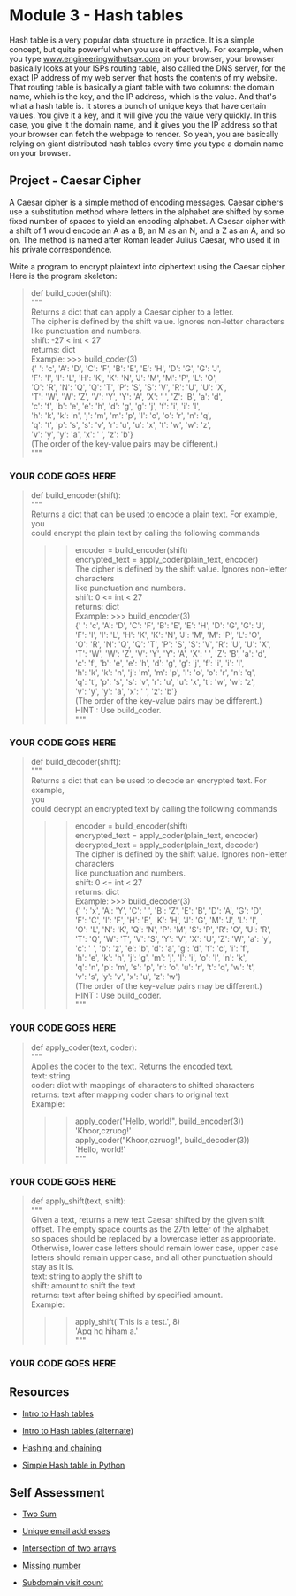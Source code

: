 # Module 3 - Hash tables

Hash table is a very popular data structure in practice. It is a simple concept, but quite powerful when you use it effectively. For example, when you type www.engineeringwithutsav.com on your browser, your browser basically looks at your ISPs routing table, also called the DNS server, for the exact IP address of my web server that hosts the contents of my website. That routing table is basically a giant table with two columns: the domain name, which is the key, and the IP address, which is the value. And that's what a hash table is. It stores a bunch of unique keys that have certain values. You give it a key, and it will give you the value very quickly. In this case, you give it the domain name, and it gives you the IP address so that your browser can fetch the webpage to render. So yeah, you are basically relying on giant distributed hash tables every time you type a domain name on your browser.

## Project - Caesar Cipher

A Caesar cipher is a simple method of encoding messages. Caesar ciphers use a substitution method where letters in the alphabet are shifted by some fixed number of spaces to yield an encoding alphabet. A Caesar cipher with a shift of 1 would encode an A as a B, an M as an N, and a Z as an A, and so on. The method is named after Roman leader Julius Caesar, who used it in his private correspondence.

Write a program to encrypt plaintext into ciphertext using the Caesar cipher. Here is the program skeleton:
> def build_coder(shift):<br>
 """ <br>
 Returns a dict that can apply a Caesar cipher to a letter. <br>
 The cipher is defined by the shift value. Ignores non-letter characters <br>
 like punctuation and numbers. <br>
 shift: -27 < int < 27 <br>
 returns: dict <br>
 Example: >>> build_coder(3) <br>
 {' ': 'c', 'A': 'D', 'C': 'F', 'B': 'E', 'E': 'H', 'D': 'G', 'G': 'J', <br>
 'F': 'I', 'I': 'L', 'H': 'K', 'K': 'N', 'J': 'M', 'M': 'P', 'L': 'O', <br>
 'O': 'R', 'N': 'Q', 'Q': 'T', 'P': 'S', 'S': 'V', 'R': 'U', 'U': 'X', <br>
 'T': 'W', 'W': 'Z', 'V': 'Y', 'Y': 'A', 'X': ' ', 'Z': 'B', 'a': 'd', <br>
 'c': 'f', 'b': 'e', 'e': 'h', 'd': 'g', 'g': 'j', 'f': 'i', 'i': 'l', <br>
 'h': 'k', 'k': 'n', 'j': 'm', 'm': 'p', 'l': 'o', 'o': 'r', 'n': 'q', <br>
 'q': 't', 'p': 's', 's': 'v', 'r': 'u', 'u': 'x', 't': 'w', 'w': 'z', <br>
 'v': 'y', 'y': 'a', 'x': ' ', 'z': 'b'} <br>
 (The order of the key-value pairs may be different.) <br>
 """ 
 ### YOUR CODE GOES HERE<br>

  
> def build_encoder(shift): <br>
 """ <br>
 Returns a dict that can be used to encode a plain text. For example, you <br>
 could encrypt the plain text by calling the following commands <br>
 >>>encoder = build_encoder(shift) <br>
 >>>encrypted_text = apply_coder(plain_text, encoder) <br>
 The cipher is defined by the shift value. Ignores non-letter characters <br>
 like punctuation and numbers. <br>
 shift: 0 <= int < 27 <br>
 returns: dict <br>
 Example: >>> build_encoder(3) <br>
 {' ': 'c', 'A': 'D', 'C': 'F', 'B': 'E', 'E': 'H', 'D': 'G', 'G': 'J', <br>
 'F': 'I', 'I': 'L', 'H': 'K', 'K': 'N', 'J': 'M', 'M': 'P', 'L': 'O', <br>
 'O': 'R', 'N': 'Q', 'Q': 'T', 'P': 'S', 'S': 'V', 'R': 'U', 'U': 'X', <br>
 'T': 'W', 'W': 'Z', 'V': 'Y', 'Y': 'A', 'X': ' ', 'Z': 'B', 'a': 'd', <br>
 'c': 'f', 'b': 'e', 'e': 'h', 'd': 'g', 'g': 'j', 'f': 'i', 'i': 'l', <br>
 'h': 'k', 'k': 'n', 'j': 'm', 'm': 'p', 'l': 'o', 'o': 'r', 'n': 'q', <br>
 'q': 't', 'p': 's', 's': 'v', 'r': 'u', 'u': 'x', 't': 'w', 'w': 'z', <br>
 'v': 'y', 'y': 'a', 'x': ' ', 'z': 'b'} <br>
 (The order of the key-value pairs may be different.) <br>
 HINT : Use build_coder. <br>
 """ <br>
 ### YOUR CODE GOES HERE<br>

  
> def build_decoder(shift): <br>
 """ <br>
 Returns a dict that can be used to decode an encrypted text. For example, <br>
you <br>
 could decrypt an encrypted text by calling the following commands <br>
 >>>encoder = build_encoder(shift) <br>
 >>>encrypted_text = apply_coder(plain_text, encoder) <br>
 >>>decrypted_text = apply_coder(plain_text, decoder) <br>
 The cipher is defined by the shift value. Ignores non-letter characters <br>
 like punctuation and numbers. <br>
 shift: 0 <= int < 27 <br>
 returns: dict <br>
 Example: >>> build_decoder(3) <br>
 {' ': 'x', 'A': 'Y', 'C': ' ', 'B': 'Z', 'E': 'B', 'D': 'A', 'G': 'D', <br>
 'F': 'C', 'I': 'F', 'H': 'E', 'K': 'H', 'J': 'G', 'M': 'J', 'L': 'I', <br>
 'O': 'L', 'N': 'K', 'Q': 'N', 'P': 'M', 'S': 'P', 'R': 'O', 'U': 'R', <br>
 'T': 'Q', 'W': 'T', 'V': 'S', 'Y': 'V', 'X': 'U', 'Z': 'W', 'a': 'y', <br>
 'c': ' ', 'b': 'z', 'e': 'b', 'd': 'a', 'g': 'd', 'f': 'c', 'i': 'f', <br>
 'h': 'e', 'k': 'h', 'j': 'g', 'm': 'j', 'l': 'i', 'o': 'l', 'n': 'k', <br>
 'q': 'n', 'p': 'm', 's': 'p', 'r': 'o', 'u': 'r', 't': 'q', 'w': 't', <br>
 'v': 's', 'y': 'v', 'x': 'u', 'z': 'w'} <br>
 (The order of the key-value pairs may be different.) <br>
 HINT : Use build_coder. <br>
 """ <br>
 ### YOUR CODE GOES HERE<br>

  
> def apply_coder(text, coder): <br>
 """ <br>
 Applies the coder to the text. Returns the encoded text. <br>
 text: string <br>
 coder: dict with mappings of characters to shifted characters <br>
 returns: text after mapping coder chars to original text <br>
 Example: <br>
 >>> apply_coder("Hello, world!", build_encoder(3)) <br>
 'Khoor,czruog!' <br>
 >>> apply_coder("Khoor,czruog!", build_decoder(3)) <br>
 'Hello, world!' <br>
 """ <br>
  ### YOUR CODE GOES HERE<br>

  
> def apply_shift(text, shift): <br>
 """ <br>
 Given a text, returns a new text Caesar shifted by the given shift <br>
 offset. The empty space counts as the 27th letter of the alphabet, <br>
 so spaces should be replaced by a lowercase letter as appropriate. <br>
 Otherwise, lower case letters should remain lower case, upper case <br>
 letters should remain upper case, and all other punctuation should <br>
 stay as it is. <br>
 text: string to apply the shift to <br>
 shift: amount to shift the text <br>
 returns: text after being shifted by specified amount. <br>
 Example: <br>
 >>> apply_shift('This is a test.', 8) <br>
 'Apq hq hiham a.' <br>
 """ <br>
 ### YOUR CODE GOES HERE<br>

## Resources

- [Intro to Hash tables](https://www.youtube.com/watch?v=h2d9b_nEzoA)

- [Intro to Hash tables (alternate)](https://www.youtube.com/watch?index=1&list=PLTxllHdfUq4f7-uHOpxXnBUbsuLiI9pmb&v=MfhjkfocRR0)

- [Hashing and chaining](https://www.youtube.com/watch?v=0M_kIqhwbFo)

- [Simple Hash table in Python](https://www.youtube.com/watch?v=pO6L8WEup_I)

## Self Assessment

- [Two Sum](https://leetcode.com/problems/two-sum/)

- [Unique email addresses](https://leetcode.com/problems/unique-email-addresses/)

- [Intersection of two arrays](https://leetcode.com/problems/intersection-of-two-arrays-ii/)

- [Missing number](https://leetcode.com/problems/missing-number/)

- [Subdomain visit count](https://leetcode.com/problems/subdomain-visit-count/)